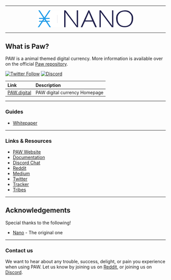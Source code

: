 <hr />
<div align="center">
    <img src="images/logo.svg" alt="Logo" width='300px' height='auto'/>
</div>
<hr />

## What is Paw?

PAW is a animal themed digital currency. More information is available over on the official [Paw repository](https://github.com/paw-digital/paw-node).

[![Twitter Follow](https://img.shields.io/twitter/follow/PAW_digital?style=social)](https://twitter.com/intent/follow?screen_name=PAW_digital)
[![Discord](https://img.shields.io/badge/discord-join%20chat-orange.svg?logo=discord&color=7289DA)](https://discord.gg/DjXn6bb3aE)

| Link | Description |
| :----- | :------ |
[PAW.digital](https://paw.digital) | PAW digital currency Homepage


---

### Guides 

* [Whitepaper](https://paw.digital/PAW_Whitepawper.pdf)


---

### Links & Resources

* [PAW Website](https://paw.digital/)
* [Documentation]()
* [Discord Chat](https://discord.gg/DjXn6bb3aE)
* [Reddit](https://reddit.com/r/PAW_digital)
* [Medium](https://medium.com/PAW_digital)
* [Twitter](https://twitter.com/PAW_digital)
* [Tracker](https://tracker.paw.digital/)
* [Tribes](https://tribes.paw.digital/)

---

## Acknowledgements

Special thanks to the following!
- [Nano](https://github.com/nanocurrency) - The original one

---
### Contact us

We want to hear about any trouble, success, delight, or pain you experience when
using PAW. Let us know by joining us on [Reddit](https://reddit.com/r/PAW_digital), or joining us on [Discord](https://discord.gg/DjXn6bb3aE).
